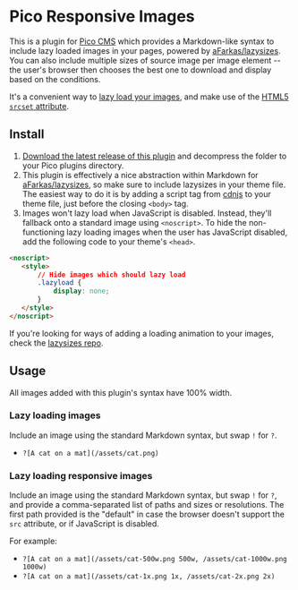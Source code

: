 # Pico Responsive Images
This is a plugin for [Pico CMS](http://picocms.org) which provides a Markdown-like syntax to include lazy loaded images 
in your pages, powered by [aFarkas/lazysizes](https://github.com/aFarkas/lazysizes). You can also include multiple 
sizes of source image per image element -- the user's browser then chooses the best one to download and display based 
on the conditions.

It's a convenient way to [lazy load your images](https://developer.mozilla.org/en-US/docs/Web/Performance/Lazy_loading), 
and make use of the [HTML5 `srcset` attribute](https://developer.mozilla.org/en-US/docs/Learn/HTML/Multimedia_and_embedding/Responsive_images).

## Install
1. [Download the latest release of this plugin](https://github.com/wlabarron/PicoResponsiveImages/releases) and decompress 
the folder to your Pico plugins directory.
2. This plugin is effectively a nice abstraction within Markdown for 
[aFarkas/lazysizes](https://github.com/aFarkas/lazysizes), so make sure to include lazysizes in your theme file. The 
easiest way to do it is by adding a script tag from [cdnjs](https://cdnjs.com/libraries/lazysizes) to your theme file, 
just before the closing `<body>` tag.
3. Images won't lazy load when JavaScript is disabled. Instead, they'll fallback onto a standard image using `<noscript>`. 
To hide the non-functioning lazy loading images when the user has JavaScript disabled, add the following code to your 
theme's `<head>`.
``` html
<noscript>
   <style>
       // Hide images which should lazy load
       .lazyload {
           display: none;
       }
   </style>
</noscript>
```


If you're looking for ways of adding a loading animation to your images, check the 
[lazysizes repo](https://github.com/aFarkas/lazysizes).

## Usage
All images added with this plugin's syntax have 100% width.

### Lazy loading images
Include an image using the standard Markdown syntax, but swap `!` for `?`.

* `?[A cat on a mat](/assets/cat.png)` 

### Lazy loading responsive images
Include an image using the standard Markdown syntax, but swap `!` for `?`, and provide a comma-separated list of paths 
and sizes or resolutions. The first path provided is the "default" in case the browser doesn't support the `src` 
attribute, or if JavaScript is disabled.

For example:
* `?[A cat on a mat](/assets/cat-500w.png 500w, /assets/cat-1000w.png 1000w)`
* `?[A cat on a mat](/assets/cat-1x.png 1x, /assets/cat-2x.png 2x)`